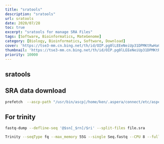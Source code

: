 ```yaml
---
title: "sratools"
description: "sratools"
url: sratools
date: 2020/07/28
toc: true
excerpt: "sratools for manage SRA Files"
tags: [Software, Bioinformatics, MateGenome]
category: [Biology, Bioinformatics, Software, Download]
cover: 'https://tse3-mm.cn.bing.net/th/id/OIP.pg0lLEEeNeiUp31DPMKtRwHaCY'
thumbnail: 'https://tse3-mm.cn.bing.net/th/id/OIP.pg0lLEEeNeiUp31DPMKtRwHaCY'
priority: 10000
---
```


## sratools

## SRA data download
```bash
prefetch  --ascp-path "/usr/bin/ascp|/home/ken/.aspera/connect/etc/asperaweb_id_dsa.putty" ERR025599
```
## For trinity
```bash
fastq-dump --defline-seq '@$sn[_$rn]/$ri' --split-files file.sra

Trinity --seqType fq --max_memory 55G --single Seq.fastq --CPU 8 --full_cleanup
```
